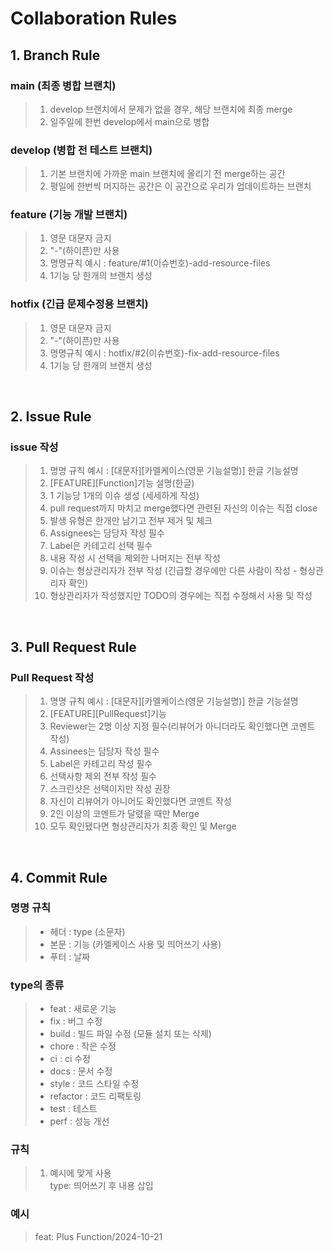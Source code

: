 # Collaboration Rules

## 1. Branch Rule

### main (최종 병합 브랜치)
> 1. develop 브랜치에서 문제가 없을 경우, 해당 브랜치에 최종 merge
> 2. 일주일에 한번 develop에서 main으로 병합

### develop (병합 전 테스트 브랜치)
> 1. 기본 브랜치에 가까운 main 브랜치에 올리기 전 merge하는 공간
> 2. 평일에 한번씩 머지하는 공간은 이 공간으로 우리가 업데이트하는 브랜치

### feature (기능 개발 브랜치)
> 1. 영문 대문자 금지 <br>
> 2. "-"(하이픈)만 사용 <br>
> 3. 명명규칙 예시 : feature/#1(이슈번호)-add-resource-files <br>
> 4. 1기능 당 한개의 브랜치 생성 <br>

### hotfix (긴급 문제수정용 브랜치)
> 1. 영문 대문자 금지
> 2. "-"(하이픈)만 사용
> 3. 명명규칙 예시 : hotfix/#2(이슈번호)-fix-add-resource-files
> 4. 1기능 당 한개의 브랜치 생성

<br/>

## 2. Issue Rule

### issue 작성
> 1. 명명 규칙 예시 : [대문자][카멜케이스(영문 기능설명)] 한글 기능설명 <br>
> 2. [FEATURE][Function]기능 설명(한글) <br>
> 3. 1 기능당 1개의 이슈 생성 (세세하게 작성) <br>
> 4. pull request까지 마치고 merge했다면 관련된 자신의 이슈는 직접 close <br>
> 5. 발생 유형은 한개만 남기고 전부 제거 및 체크 <br>
> 6. Assignees는 담당자 작성 필수 <br>
> 7. Label은 카테고리 선택 필수 <br>
> 8. 내용 작성 시 선택을 제외한 나머지는 전부 작성 <br>
> 9. 이슈는 형상관리자가 전부 작성 (긴급할 경우에만 다른 사람이 작성 - 형상관리자 확인)
> 10. 형상관리자가 작성했지만 TODO의 경우에는 직접 수정해서 사용 및 작성

<br/>

## 3. Pull Request Rule

### Pull Request 작성
> 1. 명명 규칙 예시 : [대문자][카멜케이스(영문 기능설명)] 한글 기능설명 <br>
> 2. [FEATURE][PullRequest]기능 <br>
> 3. Reviewer는 2명 이상 지정 필수(리뷰어가 아니더라도 확인했다면 코멘트 작성) <br>
> 4. Assinees는 담당자 작성 필수 <br>
> 5. Label은 카테고리 작성 필수 <br>
> 6. 선택사항 제외 전부 작성 필수 <br>
> 7. 스크린샷은 선택이지만 작성 권장 <br>
> 8. 자신이 리뷰어가 아니어도 확인했다면 코멘트 작성 <br>
> 9. 2인 이상의 코멘트가 달렸을 때만 Merge
> 10. 모두 확인됐다면 형상관리자가 최종 확인 및 Merge

<br/>

## 4. Commit Rule

### 명명 규칙
> - 헤더 : type (소문자) <br>
> - 본문 : 기능 (카멜케이스 사용 및 띄어쓰기 사용) <br>
> - 푸터 : 날짜 <br>

### type의 종류
> - feat : 새로운 기능 <br>
> - fix : 버그 수정 <br>
> - build : 빌드 파일 수정 (모듈 설치 또는 삭제) <br>
> - chore : 작은 수정 <br>
> - ci : ci 수정 <br>
> - docs : 문서 수정 <br>
> - style : 코드 스타일 수정 <br>
> - refactor : 코드 리팩토링 <br>
> - test : 테스트 <br>
> - perf : 성능 개선 <br>

### 규칙
> 1. 예시에 맞게 사용 <br>
> type: 띄어쓰기 후 내용 삽입

### 예시
> feat: Plus Function/2024-10-21
